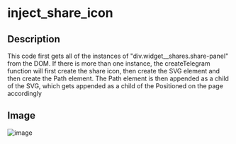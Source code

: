 # inject_share_icon

## Description
This code first gets all of the instances of "div.widget__shares.share-panel" from the DOM.
If there is more than one instance, the createTelegram function will first create the share icon, then create the SVG element and then create the Path element.
The Path element is then appended as a child of the SVG, which gets appended as a child of the <a>
Positioned on the page accordingly

## Image
![image](https://github.com/InderpalA/inject_share_icon/assets/107916729/e9b525cf-fc6c-4e41-bde5-6a2b100ec6c9)
